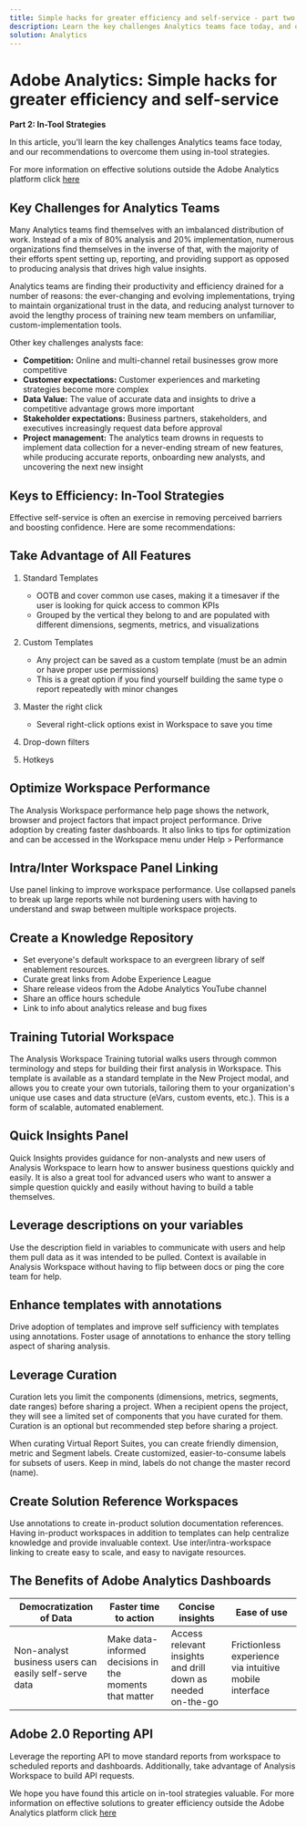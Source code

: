 ```yaml
---
title: Simple hacks for greater efficiency and self-service - part two
description: Learn the key challenges Analytics teams face today, and our recommendations to overcome them using in-tool strategies. 
solution: Analytics
---
```

# Adobe Analytics: Simple hacks for greater efficiency and self-service

**Part 2: In-Tool Strategies**

In this article, you'll learn the key challenges Analytics teams face today, and our recommendations to overcome them using in-tool strategies. 

For more information on effective solutions outside the Adobe Analytics platform click [here](https://docs.google.com/document/d/1fSrC\_yHW04K61K0Phe4dtg1nCU4jDsqrHWc8KVvsJWk/edit?usp=sharing)

## Key Challenges for Analytics Teams

Many Analytics teams find themselves with an imbalanced distribution of work. Instead of a mix of 80% analysis and 20% implementation, numerous organizations find themselves in the inverse of that, with the majority of their efforts spent setting up, reporting, and providing support as opposed to producing analysis that drives high value insights.

Analytics teams are finding their productivity and efficiency drained for a number of reasons: the ever-changing and evolving implementations, trying to maintain organizational trust in the data, and reducing analyst turnover to avoid the lengthy process of training new team members on unfamiliar, custom-implementation tools.

Other key challenges analysts face:

* **Competition:** Online and multi-channel retail businesses grow more competitive
* **Customer expectations:** Customer experiences and marketing strategies become more complex
* **Data Value:** The value of accurate data and insights to drive a competitive advantage grows more important
* **Stakeholder expectations:** Business partners, stakeholders, and executives increasingly request data before approval
* **Project management:** The analytics team drowns in requests to implement data collection for a never-ending stream of new features, while producing accurate reports, onboarding new analysts, and uncovering the next new insight

## Keys to Efficiency: In-Tool Strategies

Effective self-service is often an exercise in removing perceived barriers and boosting confidence. Here are some recommendations:

## Take Advantage of All Features

1. Standard Templates
  
   * OOTB and cover common use cases, making it a timesaver if the user is looking for quick access to common KPIs
   * Grouped by the vertical they belong to and are populated with different dimensions, segments, metrics, and visualizations

1. Custom Templates
  
   * Any project can be saved as a custom template (must be an admin or have proper use permissions)
   * This is a great option if you find yourself building the same type o report repeatedly with minor changes

1. Master the right click
  
   * Several right-click options exist in Workspace to save you time

1. Drop-down filters

1. Hotkeys

## Optimize Workspace Performance

The Analysis Workspace performance help page shows the network, browser and project factors that impact project performance. Drive adoption by creating faster dashboards. It also links to tips for optimization and can be accessed in the Workspace menu under Help > Performance

## Intra/Inter Workspace Panel Linking

Use panel linking to improve workspace performance. Use collapsed panels to break up large reports while not burdening users with having to understand and swap between multiple workspace projects.

## Create a Knowledge Repository

* Set everyone's default workspace to an evergreen library of self enablement resources.
* Curate great links from Adobe Experience League
* Share release videos from the Adobe Analytics YouTube channel
* Share an office hours schedule
* Link to info about analytics release and bug fixes

## Training Tutorial Workspace

The Analysis Workspace Training tutorial walks users through common terminology and steps for building their first analysis in Workspace. This template is available as a standard template in the New Project modal, and allows you to create your own tutorials, tailoring them to your organization's unique use cases and data structure (eVars, custom events, etc.). This is a form of scalable, automated enablement.

## Quick Insights Panel

Quick Insights provides guidance for non-analysts and new users of Analysis Workspace to learn how to answer business questions quickly and easily. It is also a great tool for advanced users who want to answer a simple question quickly and easily without having to build a table themselves.

## Leverage descriptions on your variables

Use the description field in variables to communicate with users and help them pull data as it was intended to be pulled. Context is available in Analysis Workspace without having to flip between docs or ping the core team for help.

## Enhance templates with annotations

Drive adoption of templates and improve self sufficiency with templates using annotations. Foster usage of annotations to enhance the story telling aspect of sharing analysis.

## Leverage Curation

Curation lets you limit the components (dimensions, metrics, segments, date ranges) before sharing a project. When a recipient opens the project, they will see a limited set of components that you have curated for them. Curation is an optional but recommended step before sharing a project.

When curating Virtual Report Suites, you can create friendly dimension, metric and Segment labels. Create customized, easier-to-consume labels for subsets of users. Keep in mind, labels do not change the master record (name).

## Create Solution Reference Workspaces

Use annotations to create in-product solution documentation references. Having in-product workspaces in addition to templates can help centralize knowledge and provide invaluable context. Use inter/intra-workspace linking to create easy to scale, and easy to navigate resources.

## The Benefits of Adobe Analytics Dashboards

| Democratization of Data | Faster time to action | Concise insights | Ease of use |
| --- | --- | --- | --- |
| Non-analyst business users can easily self-serve data | Make data-informed decisions in the moments that matter | Access relevant insights and drill down as needed on-the-go | Frictionless experience via intuitive mobile interface |

## Adobe 2.0 Reporting API

Leverage the reporting API to move standard reports from workspace to scheduled reports and dashboards. Additionally, take advantage of Analysis Workspace to build API requests.

We hope you have found this article on in-tool strategies valuable. For more information on effective solutions to greater efficiency outside the Adobe Analytics platform click [here](https://docs.google.com/document/d/1fSrC\_yHW04K61K0Phe4dtg1nCU4jDsqrHWc8KVvsJWk/edit?usp=sharing)